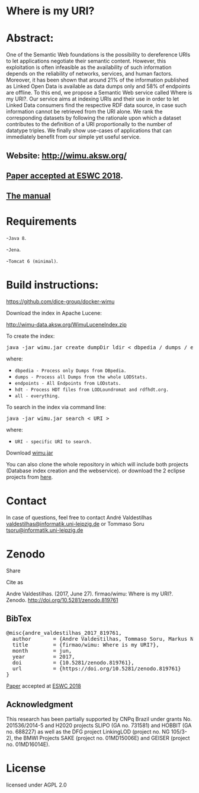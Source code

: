 # Where is my URI?

# Abstract:
One of the Semantic Web foundations is the possibility to dereference URIs to let applications negotiate their semantic content.
However, this exploitation is often infeasible as the availability of such information depends on the reliability of networks, services, and human factors.
Moreover, it has been shown that around 21% of the information published as Linked Open Data is available as data dumps only and 58% of endpoints are offline.
To this end, we propose a Semantic Web service called Where is my URI?.
Our service aims at indexing URIs and their use in order to let Linked Data consumers find the respective RDF data source, in case such information cannot be retrieved from the URI alone.
We rank the corresponding datasets by following the rationale upon which a dataset contributes to the definition of a URI proportionally to the number of datatype triples.
We finally show use-cases of applications that can immediately benefit from our simple yet useful service.

## Website: http://wimu.aksw.org/
## [Paper accepted at ESWC 2018](https://2018.eswc-conferences.org/wp-content/uploads/2018/02/ESWC2018_paper_57.pdf).

## [The manual](https://dice-group.github.io/wimu/)

# Requirements
-`Java 8`.

-`Jena`.

-`Tomcat 6 (minimal)`. 

# Build instructions:

https://github.com/dice-group/docker-wimu

Download the index in Apache Lucene:

http://wimu-data.aksw.org/WimuLuceneIndex.zip

To create the index:
<pre>
java -jar wimu.jar create dumpDir ldir < dbpedia / dumps / endpoints / hdt / all / * >
</pre>  
where:
- `dbpedia - Process only Dumps from DBpedia.`
- `dumps - Process all Dumps from the whole LODStats.`
- `endpoints - All Endpoints from LODstats.`
- `hdt - Process HDT files from LODLoundromat and rdfhdt.org.`
- `all - everything.` 

To search in the index via command line:
<pre>
java -jar wimu.jar search < URI >
</pre>  
where:
- `URI - specific URI to search.`

Download [wimu.jar](https://goo.gl/wFBydb)

You can also clone the whole repository in which will include both projects (Database index creation and the webservice).
or download the 2 eclipse projects from [here](http://wimu-data.aksw.org/src_wimu_eclipse.zip).

# Contact
In case of questions, feel free to contact André Valdestilhas <valdestilhas@informatik.uni-leipzig.de> or Tommaso Soru <tsoru@informatik.uni-leipzig.de>

# Zenodo
Share

Cite as

Andre Valdestilhas. (2017, June 27). firmao/wimu: Where is my URI?. Zenodo. http://doi.org/10.5281/zenodo.819761
## BibTex
<pre>
@misc{andre_valdestilhas_2017_819761,
  author       = {Andre Valdestilhas, Tommaso Soru, Markus Nentwig, Edgard Marx and Axel-Cyrille Ngonga Ngomo},
  title        = {firmao/wimu: Where is my URI?},
  month        = jun,
  year         = 2017,
  doi          = {10.5281/zenodo.819761},
  url          = {https://doi.org/10.5281/zenodo.819761}
}
</pre>

[Paper](https://2018.eswc-conferences.org/wp-content/uploads/2018/02/ESWC2018_paper_57.pdf) accepted at [ESWC 2018](https://2018.eswc-conferences.org/)

## Acknowledgment
This research has been partially supported by CNPq Brazil under grants No. 201536/2014-5 and H2020 projects SLIPO (GA no. 731581) and HOBBIT (GA no. 688227) as well as the DFG project LinkingLOD (project no. NG 105/3-2), the BMWI Projects SAKE (project no. 01MD15006E) and GEISER (project no. 01MD16014E).

# License

licensed under AGPL 2.0
